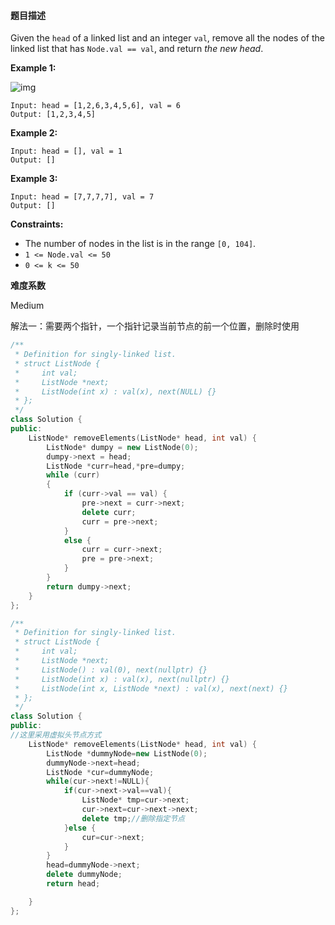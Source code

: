 #### **题目描述**

Given the `head` of a linked list and an integer `val`, remove all the nodes of the linked list that has `Node.val == val`, and return *the new head*.

 

**Example 1:**

![img](https://assets.leetcode.com/uploads/2021/03/06/removelinked-list.jpg)

```
Input: head = [1,2,6,3,4,5,6], val = 6
Output: [1,2,3,4,5]
```

**Example 2:**

```
Input: head = [], val = 1
Output: []
```

**Example 3:**

```
Input: head = [7,7,7,7], val = 7
Output: []
```

 

**Constraints:**

- The number of nodes in the list is in the range `[0, 104]`.
- `1 <= Node.val <= 50`
- `0 <= k <= 50`

**难度系数**    

Medium

解法一：需要两个指针，一个指针记录当前节点的前一个位置，删除时使用

```c++
/**
 * Definition for singly-linked list.
 * struct ListNode {
 *     int val;
 *     ListNode *next;
 *     ListNode(int x) : val(x), next(NULL) {}
 * };
 */
class Solution {
public:
  	ListNode* removeElements(ListNode* head, int val) {
		ListNode* dumpy = new ListNode(0);
		dumpy->next = head;
		ListNode *curr=head,*pre=dumpy;
		while (curr)
		{
			if (curr->val == val) {
				pre->next = curr->next;
				delete curr;
				curr = pre->next;		
			}
			else {
				curr = curr->next;
				pre = pre->next;
			}
		}
		return dumpy->next;
	}
};
```
```c++
/**
 * Definition for singly-linked list.
 * struct ListNode {
 *     int val;
 *     ListNode *next;
 *     ListNode() : val(0), next(nullptr) {}
 *     ListNode(int x) : val(x), next(nullptr) {}
 *     ListNode(int x, ListNode *next) : val(x), next(next) {}
 * };
 */
class Solution {
public:
//这里采用虚拟头节点方式
    ListNode* removeElements(ListNode* head, int val) {
        ListNode *dummyNode=new ListNode(0);
        dummyNode->next=head;
        ListNode *cur=dummyNode;
        while(cur->next!=NULL){
            if(cur->next->val==val){
                ListNode* tmp=cur->next;
                cur->next=cur->next->next;
                delete tmp;//删除指定节点
            }else {
                cur=cur->next;
            }
        }
        head=dummyNode->next;
        delete dummyNode;
        return head;

    }
};
```
